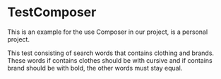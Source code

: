 TestComposer
============

This is an example for the use Composer in our project, is a personal project.

This test consisting of search words that contains clothing and brands. These words if contains clothes should be with cursive and if contains brand should be with bold, the other words must stay equal.
